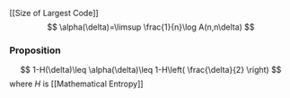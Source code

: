 [[Size of Largest Code]]
$$
\alpha(\delta)=\limsup \frac{1}{n}\log A(n,n\delta)
$$
### Proposition
$$
1-H(\delta)\leq \alpha(\delta)\leq 1-H\left( \frac{\delta}{2} \right)
$$
where $H$ is [[Mathematical Entropy]]
